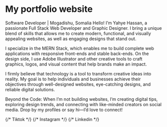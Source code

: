 # My portfolio website 

Software Developer | Mogadishu, Somalia
Hello! I’m Yahye Hassan, a passionate Full Stack Web Developer and Graphic Designer. I bring a unique blend of skills that allows me to create modern, functional, and visually appealing websites, as well as engaging designs that stand out.

I specialize in the MERN Stack, which enables me to build complete web applications with responsive front-ends and stable back-ends. On the design side, I use Adobe Illustrator and other creative tools to craft graphics, logos, and visual content that help brands make an impact.

I firmly believe that technology is a tool to transform creative ideas into reality. My goal is to help individuals and businesses achieve their objectives through well-designed websites, eye-catching designs, and reliable digital solutions.

Beyond the Code:
When I’m not building websites, I’m creating digital tips, exploring design trends, and connecting with like-minded creators on social media. Drop by my profiles or say hi—I’d love to connect!

 <div className='text-2xl space-x-2 text-gray-600'>
                {/* Tiktok */}
                <a href="https://www.tiktok.com/@yahye.h0" target='_blank'>
                    <i class="fa-brands fa-tiktok"></i>
                </a>
                {/* Instagram */}
                <a href="https://www.instagram.com/yerman2081/" target='_blank'>
                    <i class="fa-brands fa-instagram"></i>
                </a>
                {/* Linkedin */}
                <a href="https://www.linkedin.com/in/eng-yhassan/" target='_blank'>
                    <i class="fa-brands fa-linkedin"></i>
                </a>
  </div>